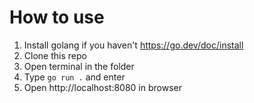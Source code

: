 # How to use

1. Install golang if you haven't https://go.dev/doc/install
2. Clone this repo
3. Open terminal in the folder
4. Type `go run .` and enter
5. Open http://localhost:8080 in browser
